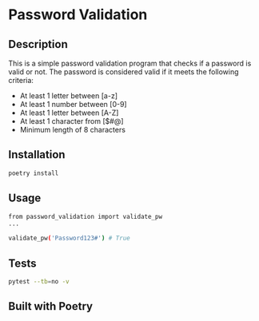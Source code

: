 # Password Validation

## Description

This is a simple password validation program that checks if a password is valid or not. The password is considered valid if it meets the following criteria:

- At least 1 letter between [a-z]
- At least 1 number between [0-9]
- At least 1 letter between [A-Z]
- At least 1 character from [$#@]
- Minimum length of 8 characters

## Installation

```bash
poetry install
```

## Usage

```bash
from password_validation import validate_pw
...

validate_pw('Password123#') # True
```

## Tests

```bash
pytest --tb=no -v
```

## Built with Poetry
